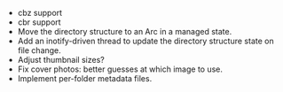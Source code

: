 * cbz support
* cbr support
* Move the directory structure to an Arc in a managed state.
* Add an inotify-driven thread to update the directory structure state on file change.
* Adjust thumbnail sizes?
* Fix cover photos: better guesses at which image to use.
* Implement per-folder metadata files.
